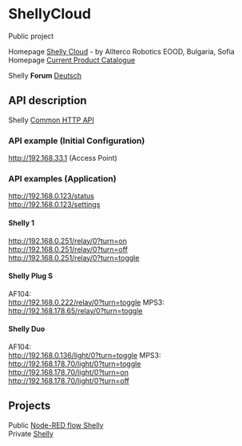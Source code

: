 # ShellyCloud
Public project

Homepage [Shelly Cloud](https://shelly.cloud/) - by Allterco Robotics EOOD, Bulgaria, Sofia  
Homepage [Current Product Catalogue](https://shelly.cloud/documents/catalogues/catalogue.pdf)  

Shelly **Forum** [Deutsch](https://www.shelly-support.eu/forum/)

## API description
Shelly [Common HTTP API](https://shelly-api-docs.shelly.cloud/#common-http-api)

### API example (Initial Configuration)
http://192.168.33.1 (Access Point)

### API examples (Application)
http://192.168.0.123/status   
http://192.168.0.123/settings   

#### Shelly 1
http://192.168.0.251/relay/0?turn=on  
http://192.168.0.251/relay/0?turn=off  
http://192.168.0.251/relay/0?turn=toggle  

#### Shelly Plug S
AF104:  
http://192.168.0.222/relay/0?turn=toggle
MPS3:  
http://192.168.178.65/relay/0?turn=toggle

#### Shelly Duo
AF104:  
http://192.168.0.136/light/0?turn=toggle 
MPS3:  
http://192.168.178.70/light/0?turn=toggle  
http://192.168.178.70/light/0?turn=on    
http://192.168.178.70/light/0?turn=off    

## Projects

Public [Node-RED flow Shelly](https://github.com/griemide/Node-RED/blob/main/flows/readme.md)  
Private [Shelly](https://github.com/griemide/Shelly)

[]()  
[]()  
[]()  
